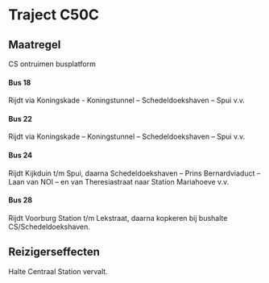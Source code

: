 # Traject C50C
## Maatregel
CS ontruimen busplatform

#### Bus 18
Rijdt via Koningskade - Koningstunnel – Schedeldoekshaven –  Spui v.v.

#### Bus 22
Rijdt via Koningskade – Koningstunnel – Schedeldoekshaven – Spui v.v.

#### Bus 24
Rijdt Kijkduin t/m Spui, daarna Schedeldoekshaven – Prins Bernardviaduct – Laan van NOI – en van Theresiastraat naar Station Mariahoeve v.v.

#### Bus 28
Rijdt Voorburg Station t/m Lekstraat, daarna kopkeren bij bushalte CS/Schedeldoekshaven.

## Reizigerseffecten
Halte Centraal Station vervalt.
